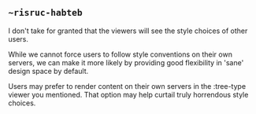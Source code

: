 ## `~risruc-habteb`
I don't take for granted that the viewers will see the style choices of other users.

While we cannot force users to follow style conventions on their own servers, we can make it more likely by providing good flexibility in 'sane' design space by default.

Users may prefer to render content on their own servers in the :tree-type viewer you mentioned.
That option may help curtail truly horrendous style choices.